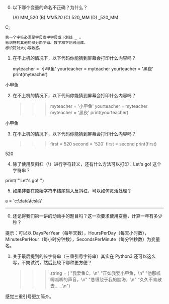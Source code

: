 
0. 以下哪个变量的命名不正确？为什么？

    (A) MM_520  (B) _MM520_  (C) 520_MM  (D) _520_MM

  C; 

    第一个字符必须是字母表中字母或下划线 _ 。
    标识符的其他的部分由字母、数字和下划线组成。
    标识符对大小写敏感。

1. 在不上机的情况下，以下代码你能猜到屏幕会打印什么内容吗？

    myteacher = '小甲鱼'
    yourteacher = myteacher
    yourteacher = '黑夜'
    print(myteacher)

小甲鱼

2. 在不上机的情况下，以下代码你能猜到屏幕会打印什么内容吗？

    >>> myteacher = '小甲鱼'
    >>> yourteacher = myteacher
    >>> myteacher = '黑夜'
    >>> print(yourteacher)

小甲鱼

3. 在不上机的情况下，以下代码你能猜到屏幕会打印什么内容吗？

    >>>first = 520
    >>>second = '520'
    >>>first = second
    >>>print(first)

520

4. 除了使用反斜杠（\）进行字符转义，还有什么方法可以打印：Let's go! 这个字符串？

print('''Let's go!''')

5. 如果非要在原始字符串结尾输入反斜杠，可以如何灵活处理？

a = 'c:\data\\tesla\\'

-----------------------------------------------------------------------
0. 还记得我们第一讲的动动手的题目吗？这一次要求使用变量，计算一年有多少秒？

提示：可以以 DaysPerYear（每年天数），HoursPerDay（每天小时数），MinutesPerHour（每小时分钟数），SecondsPerMinute（每分钟秒数）为变量名。

1. 关于最后提到的长字符串（三重引号字符串）其实在 Python3 还可以这么写，不妨试试，然后比较下哪种更方便？

    >>> string = (
    "我爱鱼C，\n"
    "正如我爱小甲鱼，\n"
    "他那呱唧呱唧的声音，\n"
    "总缠绕于我的脑海，\n"
    "久久不肯散去……\n")

感觉三重引号更加简介。